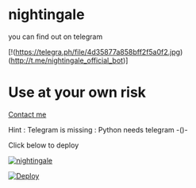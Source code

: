# nightingale 

you can find out on telegram 

[!(https://telegra.ph/file/4d35877a858bff2f5a0f2.jpg)(http://t.me/nightingale_official_bot)]


# Use at your own risk


[Contact me](https://t.me/oru_bhadrakali_daasan)


 Hint : Telegram is missing 
       : Python needs telegram -()-
 

Click below to deploy



[![nightingale](https://telegra.ph/file/8a32659c00a340bfd32bf.jpg/button.svg)](@nightingale_official_bot)





[![Deploy](https://www.herokucdn.com/deploy/button.svg)](https://heroku.com/deploy?template=https://github.com/sakhaavvaavaj93/nightingale.git)

